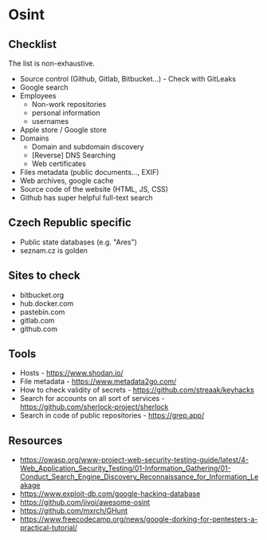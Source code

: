 # Osint

## Checklist

The list is non-exhaustive.

- Source control (Github, Gitlab, Bitbucket...) - Check with GitLeaks
- Google search
- Employees
  - Non-work repositories
  - personal information
  - usernames
- Apple store / Google store
- Domains
    - Domain and subdomain discovery
    - [Reverse] DNS Searching
    - Web certificates
- Files metadata (public documents..., EXIF)
- Web archives, google cache
- Source code of the website (HTML, JS, CSS)
- Github has super helpful full-text search

## Czech Republic specific

- Public state databases (e.g. "Ares")
- seznam.cz is golden 

## Sites to check

- bitbucket.org
- hub.docker.com
- pastebin.com
- gitlab.com
- github.com

## Tools

- Hosts - https://www.shodan.io/
- File metadata - https://www.metadata2go.com/
- How to check validity of secrets - https://github.com/streaak/keyhacks
- Search for accounts on all sort of services - https://github.com/sherlock-project/sherlock
- Search in code of public repositories - https://grep.app/

## Resources
- https://owasp.org/www-project-web-security-testing-guide/latest/4-Web_Application_Security_Testing/01-Information_Gathering/01-Conduct_Search_Engine_Discovery_Reconnaissance_for_Information_Leakage
- https://www.exploit-db.com/google-hacking-database
- https://github.com/jivoi/awesome-osint
- https://github.com/mxrch/GHunt
- https://www.freecodecamp.org/news/google-dorking-for-pentesters-a-practical-tutorial/
